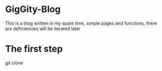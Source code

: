 # GigGity-Blog
This is a blog written in my spare time, simple pages and functions, there are deficiencies will be iterated later

# The first step
git clone 
